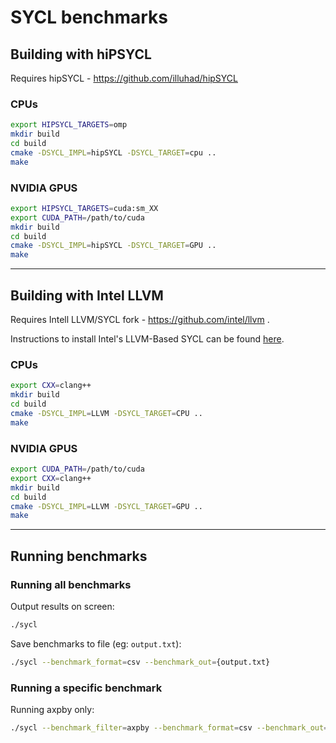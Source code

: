 # SYCL benchmarks

## Building with hiPSYCL
Requires hipSYCL - https://github.com/illuhad/hipSYCL
### CPUs

```bash
export HIPSYCL_TARGETS=omp
mkdir build
cd build
cmake -DSYCL_IMPL=hipSYCL -DSYCL_TARGET=cpu ..
make 
```

### NVIDIA GPUS

```bash
export HIPSYCL_TARGETS=cuda:sm_XX
export CUDA_PATH=/path/to/cuda
mkdir build
cd build
cmake -DSYCL_IMPL=hipSYCL -DSYCL_TARGET=GPU ..
make
```
---
## Building with Intel LLVM
Requires Intell LLVM/SYCL fork - https://github.com/intel/llvm .

Instructions to install Intel's LLVM-Based SYCL can be found [here](https://intel.github.io/llvm-docs/).

### CPUs

```bash
export CXX=clang++
mkdir build
cd build
cmake -DSYCL_IMPL=LLVM -DSYCL_TARGET=CPU ..
make 
```

### NVIDIA GPUS

```bash
export CUDA_PATH=/path/to/cuda
export CXX=clang++
mkdir build
cd build
cmake -DSYCL_IMPL=LLVM -DSYCL_TARGET=GPU ..
make
```
---
## Running benchmarks
### Running all benchmarks
Output results on screen:
```bash
./sycl
```

Save benchmarks to file (eg: `output.txt`):
```bash
./sycl --benchmark_format=csv --benchmark_out={output.txt}
```

### Running a specific benchmark
Running axpby only:
```bash
./sycl --benchmark_filter=axpby --benchmark_format=csv --benchmark_out={output.txt}
```